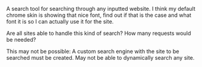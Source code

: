 A search tool for searching through any inputted website. 
I think my default chrome skin is showing that nice font, find out if that is the case and what font it is so I can actually use it for the site. 

Are all sites able to handle this kind of search?
How many requests would be needed?

This may not be possible: A custom search engine with the site to be searched must be created. May not be able to dynamically search any site. 